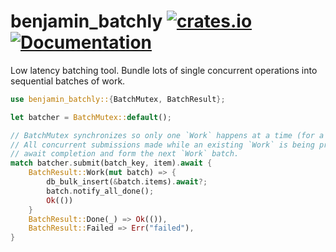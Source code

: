 # benjamin_batchly [![crates.io](https://img.shields.io/crates/v/benjamin_batchly.svg)](https://crates.io/crates/benjamin_batchly) [![Documentation](https://docs.rs/benjamin_batchly/badge.svg)](https://docs.rs/benjamin_batchly)
Low latency batching tool. Bundle lots of single concurrent operations into sequential batches of work.

```rust
use benjamin_batchly::{BatchMutex, BatchResult};

let batcher = BatchMutex::default();

// BatchMutex synchronizes so only one `Work` happens at a time (for a given batch_key).
// All concurrent submissions made while an existing `Work` is being processed will
// await completion and form the next `Work` batch.
match batcher.submit(batch_key, item).await {
    BatchResult::Work(mut batch) => {
        db_bulk_insert(&batch.items).await?;
        batch.notify_all_done();
        Ok(())
    }
    BatchResult::Done(_) => Ok(()),
    BatchResult::Failed => Err("failed"),
}
```
